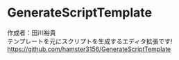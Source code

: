 # GenerateScriptTemplate
作成者：田川裕貴  
テンプレートを元にスクリプトを生成するエディタ拡張です!  
https://github.com/hamster3156/GenerateScriptTemplate
